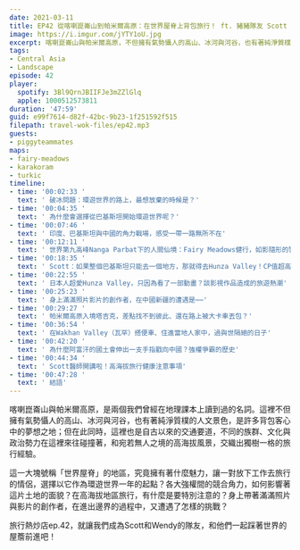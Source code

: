 ```yaml
---
date: 2021-03-11
title: EP42 從喀喇崑崙山到帕米爾高原：在世界屋脊上背包旅行！ ft. 豬豬隊友 Scott & Wendy
image: https://i.imgur.com/jYTY1oU.jpg
excerpt: 喀喇崑崙山與帕米爾高原，不但擁有氣勢懾人的高山、冰河與河谷，也有著純淨質樸的人文景色，是許多背包客心中的夢想之地；但這裡同時也是自古以來的交通要道，不同的族群、文化與政治勢力在這裡來往碰撞著，和宛若無人之境的高海拔風景，交織出獨樹一格的旅行經驗。這裡究竟擁有著什麼魅力，讓一對放下工作去旅行的情侶，選擇以它作為環遊世界一年的起點？旅行熱炒店ep.42，就讓我們成為Scott和Wendy的隊友，和他們一起踩著世界的屋簷前進吧！
tags:
- Central Asia
- Landscape
episode: 42
player:
  spotify: 3Bl9QrnJBIIFJe3mZZlGlq
  apple: 1000512573811
duration: '47:59'
guid: e99f7614-d82f-42bc-9b23-1f251592f515
filepath: travel-wok-files/ep42.mp3
guests:
- piggyteammates
maps:
- fairy-meadows
- karakoram
- turkic
timeline:
- time: '00:02:33 '
  text: ' 破冰問題：環遊世界的路上，最想放棄的時候是？'
- time: '00:04:35 '
  text: ' 為什麼會選擇從巴基斯坦開始環遊世界呢？'
- time: '00:07:46 '
  text: ' 印度、巴基斯坦與中國的角力戰場，感受一帶一路無所不在'
- time: '00:12:11 '
  text: ' 世界第九高峰Nanga Parbat下的人間仙境：Fairy Meadows健行，如影隨形的警察'
- time: '00:18:35 '
  text: ' Scott：如果整個巴基斯坦只能去一個地方，那就得去Hunza Valley！CP值超高的冰河健行Rakaposhi Base Camp'
- time: '00:22:55 '
  text: ' 日本人超愛Hunza Valley，只因為看了一部動畫？談影視作品造成的旅遊熱潮'
- time: '00:25:23 '
  text: ' 身上滿滿照片影片的創作者，在中國新疆的遭遇是⋯⋯'
- time: '00:29:27 '
  text: ' 帕米爾高原入境塔吉克，差點找不到彼此、還在路上被大卡車丟包？'
- time: '00:36:54 '
  text: ' 在Wakhan Valley（瓦罕）搭便車、住進當地人家中，過與世隔絕的日子'
- time: '00:42:20 '
  text: ' 為什麼阿富汗的國土會伸出一支手指戳向中國？強權爭霸的歷史'
- time: '00:44:34 '
  text: ' Scott醫師開講啦！高海拔旅行健康注意事項'
- time: '00:47:28 '
  text: ' 結語'
---
```


喀喇崑崙山與帕米爾高原，是兩個我們曾經在地理課本上讀到過的名詞。這裡不但擁有氣勢懾人的高山、冰河與河谷，也有著純淨質樸的人文景色，是許多背包客心中的夢想之地；但在此同時，這裡也是自古以來的交通要道，不同的族群、文化與政治勢力在這裡來往碰撞著，和宛若無人之境的高海拔風景，交織出獨樹一格的旅行經驗。

這一大塊號稱「世界屋脊」的地區，究竟擁有著什麼魅力，讓一對放下工作去旅行的情侶，選擇以它作為環遊世界一年的起點？各大強權間的競合角力，如何影響著這片土地的面貌？在高海拔地區旅行，有什麼是要特別注意的？身上帶著滿滿照片與影片的創作者，在進出邊界的過程中，又遭遇了怎樣的挑戰？

旅行熱炒店ep.42，就讓我們成為Scott和Wendy的隊友，和他們一起踩著世界的屋簷前進吧！

